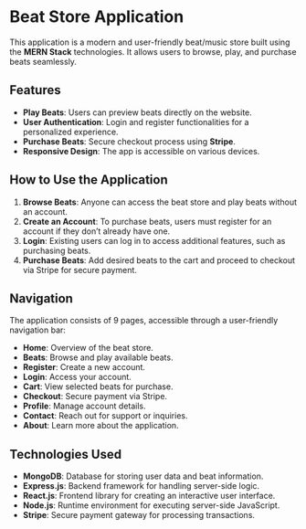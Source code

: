 # Beat Store Application

This application is a modern and user-friendly beat/music store built using the **MERN Stack** technologies. It allows users to browse, play, and purchase beats seamlessly.

## Features

- **Play Beats**: Users can preview beats directly on the website.
- **User Authentication**: Login and register functionalities for a personalized experience.
- **Purchase Beats**: Secure checkout process using **Stripe**.
- **Responsive Design**: The app is accessible on various devices.

## How to Use the Application

1. **Browse Beats**: Anyone can access the beat store and play beats without an account.
2. **Create an Account**: To purchase beats, users must register for an account if they don’t already have one.
3. **Login**: Existing users can log in to access additional features, such as purchasing beats.
4. **Purchase Beats**: Add desired beats to the cart and proceed to checkout via Stripe for secure payment.

## Navigation

The application consists of 9 pages, accessible through a user-friendly navigation bar:

- **Home**: Overview of the beat store.
- **Beats**: Browse and play available beats.
- **Register**: Create a new account.
- **Login**: Access your account.
- **Cart**: View selected beats for purchase.
- **Checkout**: Secure payment via Stripe.
- **Profile**: Manage account details.
- **Contact**: Reach out for support or inquiries.
- **About**: Learn more about the application.

## Technologies Used

- **MongoDB**: Database for storing user data and beat information.
- **Express.js**: Backend framework for handling server-side logic.
- **React.js**: Frontend library for creating an interactive user interface.
- **Node.js**: Runtime environment for executing server-side JavaScript.
- **Stripe**: Secure payment gateway for processing transactions.
